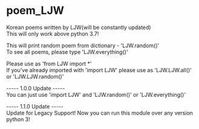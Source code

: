 # poem_LJW
Korean poems written by LJW(will be constantly updated)  
This will only work above python 3.7!

This will print random poem from dictionary - 'LJW.random()'  
To see all poems, please type 'LJW.everything()'  

Please use as 'from LJW import *'  
If you've already imported with 'import LJW' please use as 'LJW.LJW.all()' or 'LJW.LJW.random()'  


----- 1.0.0 Update -----  
You can just use 'import LJW' and 'LJW.random()' or 'LJW.everything()'  

----- 1.1.0 Update -----  
Update for Legacy Support! Now you can run this module over any version python 3!  
